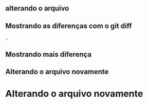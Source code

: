 ## alterando o arquivo
## Mostrando as diferenças com o git diff
..
## Mostrando mais diferença
## Alterando o arquivo novamente
<h1>Alterando o arquivo novamente</h1>